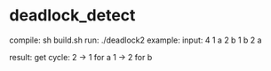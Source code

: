 # deadlock_detect

compile: sh build.sh
run: ./deadlock2
example:
input:
4
1 a
2 b
1 b
2 a

result:
get cycle: 2 -> 1 for a   1 -> 2 for b
